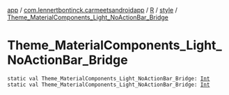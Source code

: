 [app](../../../index.md) / [com.lennertbontinck.carmeetsandroidapp](../../index.md) / [R](../index.md) / [style](index.md) / [Theme_MaterialComponents_Light_NoActionBar_Bridge](./-theme_-material-components_-light_-no-action-bar_-bridge.md)

# Theme_MaterialComponents_Light_NoActionBar_Bridge

`static val Theme_MaterialComponents_Light_NoActionBar_Bridge: `[`Int`](https://kotlinlang.org/api/latest/jvm/stdlib/kotlin/-int/index.html)
`static val Theme_MaterialComponents_Light_NoActionBar_Bridge: `[`Int`](https://kotlinlang.org/api/latest/jvm/stdlib/kotlin/-int/index.html)